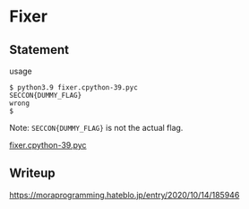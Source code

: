 # Fixer

## Statement

usage

```
$ python3.9 fixer.cpython-39.pyc
SECCON{DUMMY_FLAG}
wrong
$
```

Note: `SECCON{DUMMY_FLAG}` is not the actual flag.

[fixer.cpython-39.pyc](https://score.lmt.seccon.jp/files/fixer.25f1fe08e6e0434bd5ae604e963f4b80.cpython-39.pyc)

## Writeup

https://moraprogramming.hateblo.jp/entry/2020/10/14/185946
